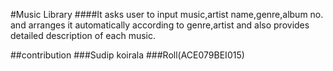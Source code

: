 #Music Library
####It asks user to input music,artist name,genre,album no.
and arranges it automatically according to genre,artist and also provides detailed description of each music.

##contribution
###Sudip koirala 
###Roll(ACE079BEI015)
